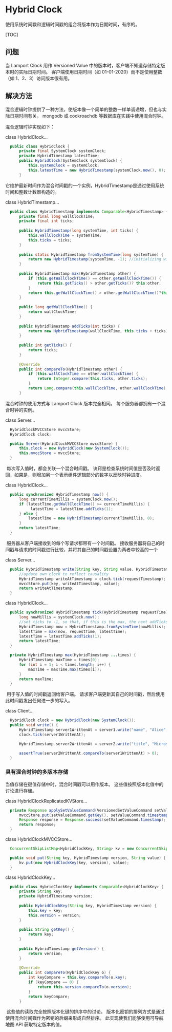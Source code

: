 # Hybrid Clock

使用系统时间戳和逻辑时间戳的组合将版本作为日期时间，有序的。



[TOC]

## 问题

当 Lamport Clock 用作 Versioned Value 中的版本时，客户端不知道存储特定版本时的实际日期时间。 客户端使用日期时间（如 01-01-2020）而不是使用整数（如 1、2、3）访问版本很有用。



## 解决方法

混合逻辑时钟提供了一种方法，使版本像一个简单的整数一样单调递增，但也与实际日期时间有关。 mongodb 或 cockroachdb 等数据库在实践中使用混合时钟。

混合逻辑时钟实现如下：

class HybridClock…

```java
  public class HybridClock {
      private final SystemClock systemClock;
      private HybridTimestamp latestTime;
      public HybridClock(SystemClock systemClock) {
          this.systemClock = systemClock;
          this.latestTime = new HybridTimestamp(systemClock.now(), 0);
      }
```

它维护最新时间作为混合时间戳的一个实例，HybridTimestamp是通过使用系统时间和整数计数器构造的。

class HybridTimestamp…

```java
  public class HybridTimestamp implements Comparable<HybridTimestamp> {
      private final long wallClockTime;
      private final int ticks;
  
      public HybridTimestamp(long systemTime, int ticks) {
          this.wallClockTime = systemTime;
          this.ticks = ticks;
      }
  
      public static HybridTimestamp fromSystemTime(long systemTime) {
          return new HybridTimestamp(systemTime, -1); //initializing with -1 so that addTicks resets it to 0
      }
  
      public HybridTimestamp max(HybridTimestamp other) {
          if (this.getWallClockTime() == other.getWallClockTime()) {
              return this.getTicks() > other.getTicks()? this:other;
          }
          return this.getWallClockTime() > other.getWallClockTime()?this:other;
      }
  
      public long getWallClockTime() {
          return wallClockTime;
      }
  
      public HybridTimestamp addTicks(int ticks) {
          return new HybridTimestamp(wallClockTime, this.ticks + ticks);
      }
  
      public int getTicks() {
          return ticks;
      }
  
      @Override
      public int compareTo(HybridTimestamp other) {
          if (this.wallClockTime == other.wallClockTime) {
              return Integer.compare(this.ticks, other.ticks);
          }
          return Long.compare(this.wallClockTime, other.wallClockTime);
      }
```

混合时钟的使用方式与 Lamport Clock 版本完全相同。 每个服务器都拥有一个混合时钟的实例。

class Server…

```java
  HybridClockMVCCStore mvccStore;
  HybridClock clock;

  public Server(HybridClockMVCCStore mvccStore) {
      this.clock = new HybridClock(new SystemClock());
      this.mvccStore = mvccStore;
  }
```

​	每次写入值时，都会关联一个混合时间戳。 诀窍是检查系统时间值是否及时返回，如果是，则增加另一个表示组件逻辑部分的数字以反映时钟进度。

class HybridClock…

```java
  public synchronized HybridTimestamp now() {
      long currentTimeMillis = systemClock.now();
      if (latestTime.getWallClockTime() >= currentTimeMillis) {
           latestTime = latestTime.addTicks(1);
      } else {
          latestTime = new HybridTimestamp(currentTimeMillis, 0);
      }
      return latestTime;
  }
```

​	服务器从客户端接收到的每个写请求都带有一个时间戳。 接收服务器将自己的时间戳与请求的时间戳进行比较，并将其自己的时间戳设置为两者中较高的一个

class Server…

```java
  public HybridTimestamp write(String key, String value, HybridTimestamp requestTimestamp) {
      //update own clock to reflect causality
      HybridTimestamp writeAtTimestamp = clock.tick(requestTimestamp);
      mvccStore.put(key, writeAtTimestamp, value);
      return writeAtTimestamp;
  }
```

class HybridClock…

```java
  public synchronized HybridTimestamp tick(HybridTimestamp requestTime) {
      long nowMillis = systemClock.now();
      //set ticks to -1, so that, if this is the max, the next addTicks reset it to zero.
      HybridTimestamp now = HybridTimestamp.fromSystemTime(nowMillis);
      latestTime = max(now, requestTime, latestTime);
      latestTime = latestTime.addTicks(1);
      return latestTime;
  }

  private HybridTimestamp max(HybridTimestamp ...times) {
      HybridTimestamp maxTime = times[0];
      for (int i = 1; i < times.length; i++) {
          maxTime = maxTime.max(times[i]);
      }
      return maxTime;
  }
```

​	用于写入值的时间戳返回给客户端。 请求客户端更新其自己的时间戳，然后使用此时间戳发出任何进一步的写入。



class Client…

```java
  HybridClock clock = new HybridClock(new SystemClock());
  public void write() {
      HybridTimestamp server1WrittenAt = server1.write("name", "Alice", clock.now());
      clock.tick(server1WrittenAt);

      HybridTimestamp server2WrittenAt = server2.write("title", "Microservices", clock.now());

      assertTrue(server2WrittenAt.compareTo(server1WrittenAt) > 0);
  }
```



### 具有混合时钟的多版本存储

当值存储在键值存储中时，混合时间戳可以用作版本。 这些值按照版本化值中的讨论进行存储。

class HybridClockReplicatedKVStore…

```java
  private Response applySetValueCommand(VersionedSetValueCommand setValueCommand) {
      mvccStore.put(setValueCommand.getKey(), setValueCommand.timestamp, setValueCommand.value);
      Response response = Response.success(setValueCommand.timestamp);
      return response;
  }
```

class HybridClockMVCCStore…

```java
  ConcurrentSkipListMap<HybridClockKey, String> kv = new ConcurrentSkipListMap<>();

  public void put(String key, HybridTimestamp version, String value) {
      kv.put(new HybridClockKey(key, version), value);
  }
```

class HybridClockKey…

```java
  public class HybridClockKey implements Comparable<HybridClockKey> {
      private String key;
      private HybridTimestamp version;
  
      public HybridClockKey(String key, HybridTimestamp version) {
          this.key = key;
          this.version = version;
      }
  
      public String getKey() {
          return key;
      }
  
      public HybridTimestamp getVersion() {
          return version;
      }
  
      @Override
      public int compareTo(HybridClockKey o) {
          int keyCompare = this.key.compareTo(o.key);
          if (keyCompare == 0) {
              return this.version.compareTo(o.version);
          }
          return keyCompare;
      }
```

​	这些值的读取完全按照版本化键的排序中的讨论。 版本化密钥的排列方式是通过使用混合时间戳作为密钥的后缀来形成自然排序。 此实现使我们能够使用可导航地图 API 获取特定版本的值。